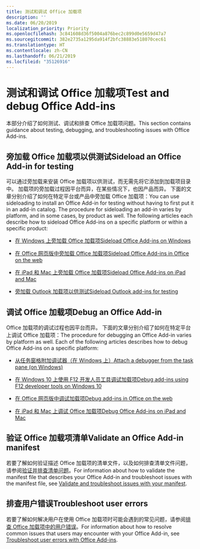 ```yaml
---
title: 测试和调试 Office 加载项
description: ''
ms.date: 06/20/2019
localization_priority: Priority
ms.openlocfilehash: 3c841608d36f5004a876bec2c899d0e5659d47a7
ms.sourcegitcommit: 382e2735a1295da914f2bfc38883e518070cec61
ms.translationtype: HT
ms.contentlocale: zh-CN
ms.lasthandoff: 06/21/2019
ms.locfileid: "35126916"
---
```

# <a name="test-and-debug-office-add-ins"></a><span data-ttu-id="82ed3-102">测试和调试 Office 加载项</span><span class="sxs-lookup"><span data-stu-id="82ed3-102">Test and debug Office Add-ins</span></span>

<span data-ttu-id="82ed3-103">本部分介绍了如何测试、调试和排查 Office 加载项问题。</span><span class="sxs-lookup"><span data-stu-id="82ed3-103">This section contains guidance about testing, debugging, and troubleshooting issues with Office Add-ins.</span></span>

## <a name="sideload-an-office-add-in-for-testing"></a><span data-ttu-id="82ed3-104">旁加载 Office 加载项以供测试</span><span class="sxs-lookup"><span data-stu-id="82ed3-104">Sideload an Office Add-in for testing</span></span>

<span data-ttu-id="82ed3-p101">可以通过旁加载来安装 Office 加载项以供测试，而无需先将它添加到加载项目录中。 加载项的旁加载过程因平台而异，在某些情况下，也因产品而异。 下面的文章分别介绍了如何在特定平台或产品中旁加载 Office 加载项：</span><span class="sxs-lookup"><span data-stu-id="82ed3-p101">You can use sideloading to install an Office Add-in for testing without having to first put it in an add-in catalog. The procedure for sideloading an add-in varies by platform, and in some cases, by product as well. The following articles each describe how to sideload Office Add-ins on a specific platform or within a specific product:</span></span>

- [<span data-ttu-id="82ed3-108">在 Windows 上旁加载 Office 加载项</span><span class="sxs-lookup"><span data-stu-id="82ed3-108">Sideload Office Add-ins on Windows</span></span>](create-a-network-shared-folder-catalog-for-task-pane-and-content-add-ins.md)

- [<span data-ttu-id="82ed3-109">在 Office 网页版中旁加载 Office 加载项</span><span class="sxs-lookup"><span data-stu-id="82ed3-109">Sideload Office Add-ins in Office on the web</span></span>](sideload-office-add-ins-for-testing.md)

- [<span data-ttu-id="82ed3-110">在 iPad 和 Mac 上旁加载 Office 加载项</span><span class="sxs-lookup"><span data-stu-id="82ed3-110">Sideload Office Add-ins on iPad and Mac</span></span>](sideload-an-office-add-in-on-ipad-and-mac.md)

- [<span data-ttu-id="82ed3-111">旁加载 Outlook 加载项以供测试</span><span class="sxs-lookup"><span data-stu-id="82ed3-111">Sideload Outlook add-ins for testing</span></span>](/outlook/add-ins/sideload-outlook-add-ins-for-testing)

## <a name="debug-an-office-add-in"></a><span data-ttu-id="82ed3-112">调试 Office 加载项</span><span class="sxs-lookup"><span data-stu-id="82ed3-112">Debug an Office Add-in</span></span>

<span data-ttu-id="82ed3-p102">Office 加载项的调试过程也因平台而异。 下面的文章分别介绍了如何在特定平台上调试 Office 加载项：</span><span class="sxs-lookup"><span data-stu-id="82ed3-p102">The procedure for debugging an Office Add-in varies by platform as well. Each of the following articles describes how to debug Office Add-ins on a specific platform:</span></span>

- [<span data-ttu-id="82ed3-115">从任务窗格附加调试器（在 Windows 上）</span><span class="sxs-lookup"><span data-stu-id="82ed3-115">Attach a debugger from the task pane (on Windows)</span></span>](attach-debugger-from-task-pane.md)

- [<span data-ttu-id="82ed3-116">在 Windows 10 上使用 F12 开发人员工具调试加载项</span><span class="sxs-lookup"><span data-stu-id="82ed3-116">Debug add-ins using F12 developer tools on Windows 10</span></span>](debug-add-ins-using-f12-developer-tools-on-windows-10.md)

- [<span data-ttu-id="82ed3-117">在 Office 网页版中调试加载项</span><span class="sxs-lookup"><span data-stu-id="82ed3-117">Debug add-ins in Office on the web</span></span>](debug-add-ins-in-office-online.md)

- [<span data-ttu-id="82ed3-118">在 iPad 和 Mac 上调试 Office 加载项</span><span class="sxs-lookup"><span data-stu-id="82ed3-118">Debug Office Add-ins on iPad and Mac</span></span>](debug-office-add-ins-on-ipad-and-mac.md)

## <a name="validate-an-office-add-in-manifest"></a><span data-ttu-id="82ed3-119">验证 Office 加载项清单</span><span class="sxs-lookup"><span data-stu-id="82ed3-119">Validate an Office Add-in manifest</span></span>

<span data-ttu-id="82ed3-120">若要了解如何验证描述 Office 加载项的清单文件，以及如何排查清单文件问题，请参阅[验证并排查清单问题](troubleshoot-manifest.md)。</span><span class="sxs-lookup"><span data-stu-id="82ed3-120">For information about how to validate the manifest file that describes your Office Add-in and troubleshoot issues with the manifest file, see [Validate and troubleshoot issues with your manifest](troubleshoot-manifest.md).</span></span>

## <a name="troubleshoot-user-errors"></a><span data-ttu-id="82ed3-121">排查用户错误</span><span class="sxs-lookup"><span data-stu-id="82ed3-121">Troubleshoot user errors</span></span>

<span data-ttu-id="82ed3-122">若要了解如何解决用户在使用 Office 加载项时可能会遇到的常见问题，请参阅[排查 Office 加载项中的用户错误](testing-and-troubleshooting.md)。</span><span class="sxs-lookup"><span data-stu-id="82ed3-122">For information about how to resolve common issues that users may encounter with your Office Add-in, see [Troubleshoot user errors with Office Add-ins](testing-and-troubleshooting.md).</span></span>
